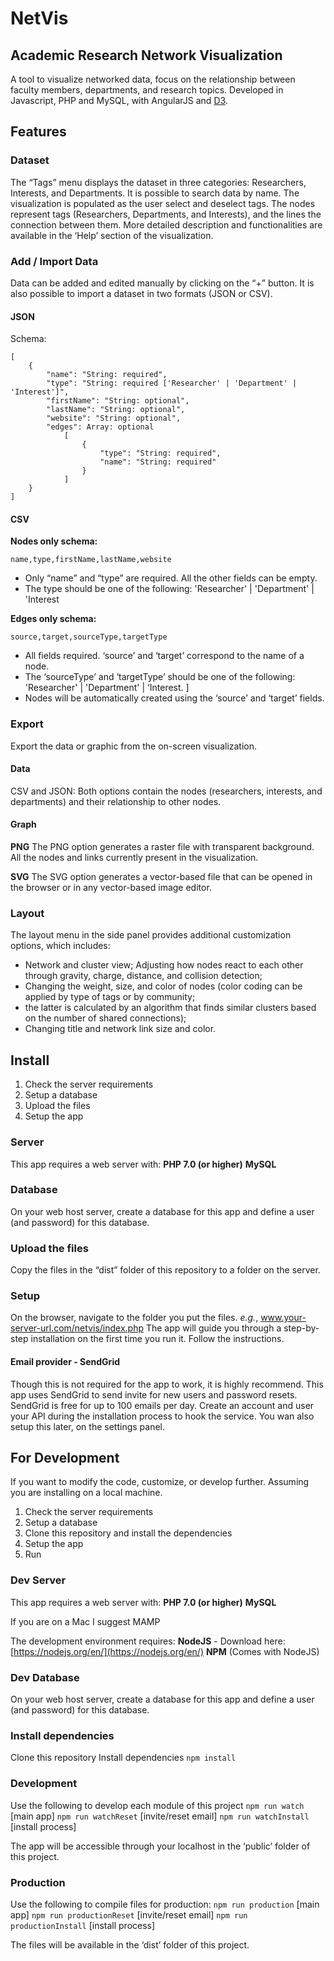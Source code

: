 # NetVis

## Academic Research Network Visualization

A tool to visualize networked data, focus on the relationship between faculty members, departments, and research topics.
Developed in Javascript, PHP and MySQL, with AngularJS and [D3](https://d3js.org/).

## Features

### Dataset

The “Tags” menu displays the dataset in three categories: Researchers, Interests, and Departments. It is possible to search data by name. The visualization is populated as the user select and deselect tags. The nodes represent tags (Researchers, Departments, and Interests), and the lines the connection between them. More detailed description and functionalities are available in the ‘Help’ section of the visualization.

### Add / Import Data

Data can be added and edited manually by clicking on the “+” button.
It is also possible to import a dataset in two formats (JSON or CSV).

#### JSON

Schema:

    [   
        {
            "name": "String: required",
            "type": "String: required ['Researcher' | 'Department' | 'Interest']",
            "firstName": "String: optional",
            "lastName": "String: optional",
            "website": "String: optional",
            "edges": Array: optional
                [
                    {
                        "type": "String: required",
                        "name": "String: required"
                    }
                ]
        }
    ]

#### CSV

**Nodes only schema:**

    name,type,firstName,lastName,website

- Only “name” and “type” are required. All the other fields can be
   empty.
- The type should be one of the following: 'Researcher' | 'Department' | 'Interest

**Edges only schema:**

    source,target,sourceType,targetType

- All fields required. ‘source’ and ‘target’ correspond to the name of a node.
- The ‘sourceType’ and ‘targetType’ should be one of the following: 'Researcher' | 'Department' | ‘Interest. ]
- Nodes will be automatically created using the ‘source’ and ‘target’ fields.

### Export

Export the data or graphic from the on-screen visualization.  

#### Data

CSV and JSON: Both options contain the nodes (researchers, interests, and departments) and their relationship to other nodes.

#### Graph

**PNG**
The PNG option generates a raster file with transparent background. All the nodes and links currently present in the visualization.

**SVG**
The SVG option generates a vector-based file that can be opened in the browser or in any vector-based image editor.

### Layout

The layout menu in the side panel provides additional customization options, which includes:  

- Network and cluster view;   Adjusting how nodes react to each other
   through gravity, charge, distance, and collision detection;
- Changing the weight, size, and color of nodes (color coding can be
   applied by type of tags or by community;
- the latter is calculated by an algorithm that finds similar clusters based on the number of shared connections);
- Changing title and network link size and color.

## Install

1. Check the server requirements
2. Setup a database
3. Upload the files
4. Setup the app

### Server

This app requires a web server with:
**PHP 7.0 (or higher)**
**MySQL**

### Database

On your web host server, create a database for this app and define a user (and password) for this database.  

### Upload the files

Copy the files in the “dist” folder of this repository to a folder on the server.

### Setup

On the browser, navigate to the folder you put the files. *e.g.*, www.your-server-url.com/netvis/index.php
The app will guide you through a step-by-step installation on the first time you run it. Follow the instructions.

#### Email provider - SendGrid

Though this is not required for the app to work, it is highly recommend.
This app uses SendGrid to send invite for new users and password resets.
SendGrid is free for up to 100 emails per day. Create an account and user your API during the installation process to hook the service. You wan also setup this later, on the settings panel.

## For Development

If you want to modify the code, customize, or develop further.
Assuming you are installing on a local machine.

1. Check the server requirements
2. Setup a database
3. Clone this repository and install the dependencies
4. Setup the app
5. Run

### Dev Server

This app requires a web server with:
**PHP 7.0 (or higher)**
**MySQL**

If you are on a Mac I suggest MAMP

The development environment requires:
**NodeJS** - Download here: [https://nodejs.org/en/](https://nodejs.org/en/)
**NPM** (Comes with NodeJS)

### Dev Database

On your web host server, create a database for this app and define a user (and password) for this database.

### Install dependencies

Clone this repository
Install dependencies `npm install`

### Development

Use the following to develop each module of this project
`npm run watch` [main app]
`npm run watchReset` [invite/reset email]
`npm run watchInstall` [install process]

The app will be accessible through your localhost in the ‘public’ folder of this project.

### Production

Use the following to compile files for production:
`npm run production` [main app]
`npm run productionReset` [invite/reset email]
`npm run productionInstall` [install process]

The files will be available in the ‘dist’ folder of this project.
